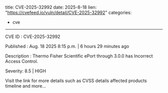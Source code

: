  
title: CVE-2025-32992
date: 2025-8-18
lien: "https://cvefeed.io/vuln/detail/CVE-2025-32992"
categories:
  - cve
---

CVE ID : CVE-2025-32992

Published :  Aug. 18
2025
8:15 p.m. | 6 hours
29 minutes ago

Description : Thermo Fisher Scientific ePort through 3.0.0 has Incorrect Access Control.

Severity: 8.5 | HIGH

Visit the link for more details
such as CVSS details
affected products
timeline
and more...
